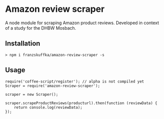# Amazon review scraper
A node module for scraping Amazon product reviews.
Developed in context of a study for the DHBW Mosbach.


## Installation
```
> npm i franzskuffka/amazon-review-scraper -s
```

## Usage
```
require('coffee-script/register'); // alpha is not compiled yet
Scraper = require('amazon-review-scraper');

scraper = new Scraper();

scraper.scrapeProductReviews(producturl).then(function (reviewData) {
    return console.log(reviewData);
});
```

